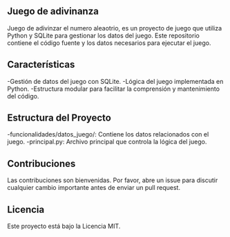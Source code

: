 ## Juego de adivinanza 
Juego de adivinzar el numero aleaotrio, es un proyecto de juego que utiliza Python y SQLite para gestionar los datos del juego. Este repositorio contiene el código fuente y los datos necesarios para ejecutar el juego.

## Características
-Gestión de datos del juego con SQLite.
-Lógica del juego implementada en Python.
-Estructura modular para facilitar la comprensión y mantenimiento del código.

## Estructura del Proyecto
-funcionalidades/datos_juego/: Contiene los datos relacionados con el juego.
-principal.py: Archivo principal que controla la lógica del juego.

## Contribuciones
Las contribuciones son bienvenidas. Por favor, abre un issue para discutir cualquier cambio importante antes de enviar un pull request.

## Licencia
Este proyecto está bajo la Licencia MIT.
